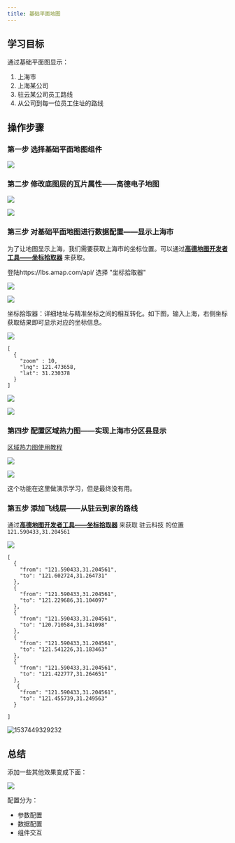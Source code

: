 ```yaml
---
title: 基础平面地图
---
```


## 学习目标

通过基础平面图显示：

1. 上海市
2. 上海某公司
3. 驻云某公司员工路线
4. 从公司到每一位员工住址的路线

## 操作步骤

### 第一步 选择基础平面地图组件

![](pic/001.png)

### 第二步 修改底图层的瓦片属性——高德电子地图

![](pic/002.png)

![](pic/003.png)

### 第三步 对基础平面地图进行数据配置——显示上海市

为了让地图显示上海，我们需要获取上海市的坐标位置。可以通过[**高德地图开发者工具——坐标拾取器**](https://lbs.amap.com/api/) 来获取。

登陆https://lbs.amap.com/api/ 选择 "坐标拾取器"

![](pic/006.png)

![](pic/007.png)

坐标拾取器：详细地址与精准坐标之间的相互转化。如下图，输入上海，右侧坐标获取结果即可显示对应的坐标信息。

![](pic/008.png)

```shell
[
  {
    "zoom" : 10,
    "lng": 121.473658,
    "lat": 31.230378
  }
]
```

![](pic/004.png)

![](pic/005.png)

### 第四步 配置区域热力图——实现上海市分区县显示

[区域热力图使用教程](https://help.aliyun.com/document_detail/84544.html?spm=a2c4g.11186623.6.647.237b20b6wMmWlT)

![](pic/009.png)

![](pic/010.png)

这个功能在这里做演示学习，但是最终没有用。

### 第五步 添加飞线层——从驻云到家的路线

通过[**高德地图开发者工具——坐标拾取器**](https://lbs.amap.com/api/) 来获取 驻云科技 的位置`121.590433,31.204561`

![](pic/014.png)

```shell
[
  {
    "from": "121.590433,31.204561",
    "to": "121.602724,31.264731"
  },
  {
    "from": "121.590433,31.204561",
    "to": "121.229686,31.104097"
  },
  {
    "from": "121.590433,31.204561",
    "to": "120.710584,31.341098"
  },
  {
    "from": "121.590433,31.204561",
    "to": "121.541226,31.183463"
  },
  {
    "from": "121.590433,31.204561",
    "to": "121.422777,31.264651"
  },
   {
    "from": "121.590433,31.204561",
    "to": "121.455739,31.249563"
  }

]
```

![1537449329232](pic/016.png)

## 总结

添加一些其他效果变成下面：

![](pic/015.png)

配置分为：

- 参数配置
- 数据配置
- 组件交互

